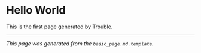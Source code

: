 # Hello World

This is the first page generated by Trouble.

---
*This page was generated from the `basic_page.md.template`.*
